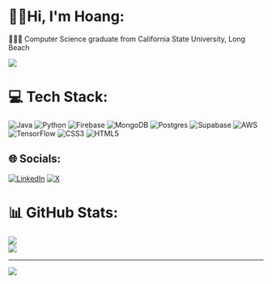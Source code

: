 # 👋🏼Hi, I'm Hoang:
👨🏻‍🎓 Computer Science graduate from California State University, Long Beach

![](https://github-readme-stats.vercel.app/api?username=hsoang&theme=dark&hide_border=false&include_all_commits=false&count_private=false)<br/>

# 💻 Tech Stack:
![Java](https://img.shields.io/badge/java-%23ED8B00.svg?style=for-the-badge&logo=openjdk&logoColor=white) ![Python](https://img.shields.io/badge/python-3670A0?style=for-the-badge&logo=python&logoColor=ffdd54) ![Firebase](https://img.shields.io/badge/firebase-a08021?style=for-the-badge&logo=firebase&logoColor=ffcd34) ![MongoDB](https://img.shields.io/badge/MongoDB-%234ea94b.svg?style=for-the-badge&logo=mongodb&logoColor=white) ![Postgres](https://img.shields.io/badge/postgres-%23316192.svg?style=for-the-badge&logo=postgresql&logoColor=white) ![Supabase](https://img.shields.io/badge/Supabase-3ECF8E?style=for-the-badge&logo=supabase&logoColor=white) ![AWS](https://img.shields.io/badge/AWS-%23FF9900.svg?style=for-the-badge&logo=amazon-aws&logoColor=white) ![TensorFlow](https://img.shields.io/badge/TensorFlow-%23FF6F00.svg?style=for-the-badge&logo=TensorFlow&logoColor=white) ![CSS3](https://img.shields.io/badge/css3-%231572B6.svg?style=for-the-badge&logo=css3&logoColor=white) ![HTML5](https://img.shields.io/badge/html5-%23E34F26.svg?style=for-the-badge&logo=html5&logoColor=white)
## 🌐 Socials:
[![LinkedIn](https://img.shields.io/badge/LinkedIn-%230077B5.svg?logo=linkedin&logoColor=white)](https://linkedin.com/in/hoang-le-155ba21a1) [![X](https://img.shields.io/badge/X-black.svg?logo=X&logoColor=white)](https://x.com/hsoangs) 
# 📊 GitHub Stats:
![](https://github-readme-streak-stats.herokuapp.com/?user=hsoang&theme=dark&hide_border=false)<br/>
![](https://github-readme-stats.vercel.app/api/top-langs/?username=hsoang&theme=dark&hide_border=false&include_all_commits=false&count_private=false&layout=compact)


---
[![](https://visitcount.itsvg.in/api?id=hsoang&icon=0&color=0)](https://visitcount.itsvg.in)


